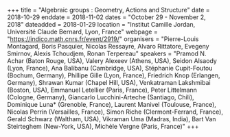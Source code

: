 +++
title = "Algebraic groups : Geometry, Actions and Structure"
date = 2018-10-29
enddate = 2018-11-02
dates = "October 29 - November 2, 2018"
dateadded = 2018-01-29
location = "Institut Camille Jordan, Université Claude Bernard, Lyon, France"
webpage = "https://indico.math.cnrs.fr/event/2919/"
organisers = "Pierre-Louis Montagard, Boris Pasquier, Nicolas Ressayre, Alvaro Rittatore, Evegeny Smirnov, Alexis Tchoudjem, Ronan Terpereau"
speakers = "Pramod N. Achar (Baton Rouge, USA), Valery Alexeev (Athens, USA), Seidon Alsaody (Lyon, France), Ana Balibanu (Cambridge, USA), Stéphanie Cupit-Foutou (Bochum, Germany), Phillipe Gille (Lyon, France), Friedrich Knop (Erlangen, Germany), Shrawan Kumar (Chapel Hill, USA), Venkatraman Lakshmibai (Boston, USA), Emmanuel Letellier (Paris, France), Peter Littelmann (Cologne, Germany), Giancarlo Lucchini-Arteche (Santiago, Chili), Dominique Luna* (Grenoble, France), Laurent Manivel (Toulouse, France), Nicolas Perrin (Versailles, France), Simon Riche (Clermont-Ferrand, France), Gerald Schwarz (Waltham, USA), Vikraman Uma (Madras, India), Bart Van Steirteghem (New-York, USA), Michèle Vergne (Paris, France)"
+++
